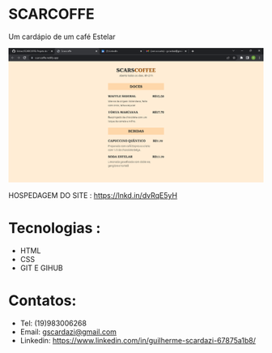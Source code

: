 # SCARCOFFE

Um cardápio de um café Estelar

![pt](pt.png)

HOSPEDAGEM DO SITE :  https://lnkd.in/dvRqE5yH
# Tecnologias :
- HTML
- CSS
- GIT E GIHUB
# Contatos:
- Tel: (19)983006268
- Email: gscardazi@gmail.com
- Linkedin: https://www.linkedin.com/in/guilherme-scardazi-67875a1b8/
